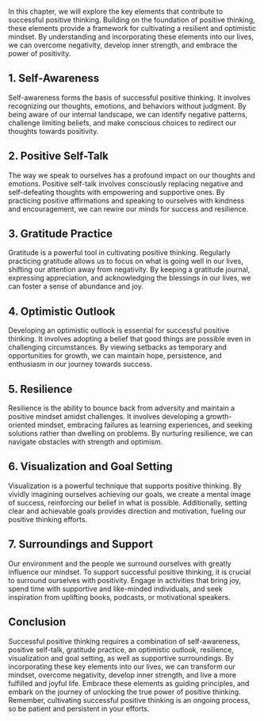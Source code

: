 
In this chapter, we will explore the key elements that contribute to successful positive thinking. Building on the foundation of positive thinking, these elements provide a framework for cultivating a resilient and optimistic mindset. By understanding and incorporating these elements into our lives, we can overcome negativity, develop inner strength, and embrace the power of positivity.

**1. Self-Awareness**
---------------------

Self-awareness forms the basis of successful positive thinking. It involves recognizing our thoughts, emotions, and behaviors without judgment. By being aware of our internal landscape, we can identify negative patterns, challenge limiting beliefs, and make conscious choices to redirect our thoughts towards positivity.

**2. Positive Self-Talk**
-------------------------

The way we speak to ourselves has a profound impact on our thoughts and emotions. Positive self-talk involves consciously replacing negative and self-defeating thoughts with empowering and supportive ones. By practicing positive affirmations and speaking to ourselves with kindness and encouragement, we can rewire our minds for success and resilience.

**3. Gratitude Practice**
-------------------------

Gratitude is a powerful tool in cultivating positive thinking. Regularly practicing gratitude allows us to focus on what is going well in our lives, shifting our attention away from negativity. By keeping a gratitude journal, expressing appreciation, and acknowledging the blessings in our lives, we can foster a sense of abundance and joy.

**4. Optimistic Outlook**
-------------------------

Developing an optimistic outlook is essential for successful positive thinking. It involves adopting a belief that good things are possible even in challenging circumstances. By viewing setbacks as temporary and opportunities for growth, we can maintain hope, persistence, and enthusiasm in our journey towards success.

**5. Resilience**
-----------------

Resilience is the ability to bounce back from adversity and maintain a positive mindset amidst challenges. It involves developing a growth-oriented mindset, embracing failures as learning experiences, and seeking solutions rather than dwelling on problems. By nurturing resilience, we can navigate obstacles with strength and optimism.

**6. Visualization and Goal Setting**
-------------------------------------

Visualization is a powerful technique that supports positive thinking. By vividly imagining ourselves achieving our goals, we create a mental image of success, reinforcing our belief in what is possible. Additionally, setting clear and achievable goals provides direction and motivation, fueling our positive thinking efforts.

**7. Surroundings and Support**
-------------------------------

Our environment and the people we surround ourselves with greatly influence our mindset. To support successful positive thinking, it is crucial to surround ourselves with positivity. Engage in activities that bring joy, spend time with supportive and like-minded individuals, and seek inspiration from uplifting books, podcasts, or motivational speakers.

**Conclusion**
--------------

Successful positive thinking requires a combination of self-awareness, positive self-talk, gratitude practice, an optimistic outlook, resilience, visualization and goal setting, as well as supportive surroundings. By incorporating these key elements into our lives, we can transform our mindset, overcome negativity, develop inner strength, and live a more fulfilled and joyful life. Embrace these elements as guiding principles, and embark on the journey of unlocking the true power of positive thinking. Remember, cultivating successful positive thinking is an ongoing process, so be patient and persistent in your efforts.
